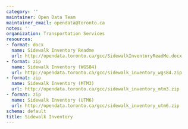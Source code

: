 ```yaml
---
category: ''
maintainer: Open Data Team
maintainer_email: opendata@toronto.ca
notes: ''
organization: Transportation Services
resources:
- format: docx
  name: Sidewalk Inventory Readme
  url: http://opendata.toronto.ca/gcc/SidewalkInventoryReadMe.docx
- format: zip
  name: Sidewalk Inventory (WGS84)
  url: http://opendata.toronto.ca/gcc/sidewalk_inventory_wgs84.zip
- format: zip
  name: Sidewalk Inventory (MTM3)
  url: http://opendata.toronto.ca/gcc/sidewalk_inventory_mtm3.zip
- format: zip
  name: Sidewalk Inventory (UTM6)
  url: http://opendata.toronto.ca/gcc/sidewalk_inventory_utm6.zip
schema: default
title: Sidewalk Inventory
---
```

